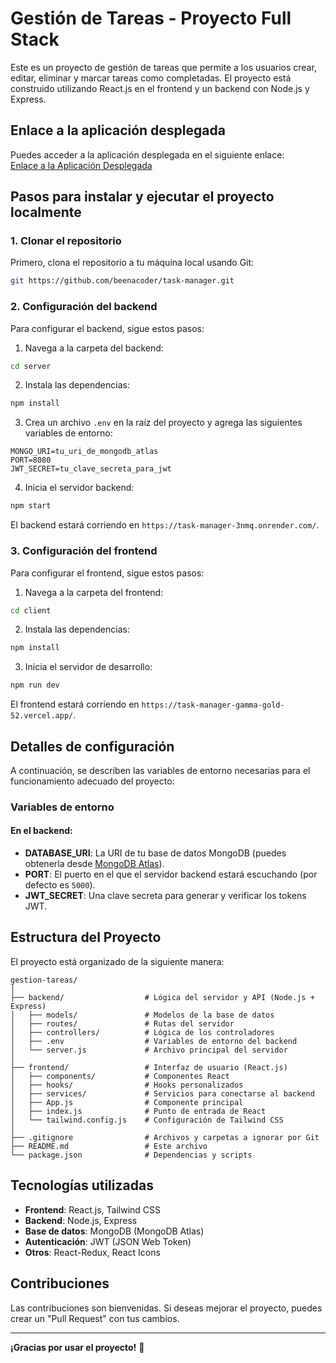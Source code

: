 
# Gestión de Tareas - Proyecto Full Stack

Este es un proyecto de gestión de tareas que permite a los usuarios crear, editar, eliminar y marcar tareas como completadas. El proyecto está construido utilizando React.js en el frontend y un backend con Node.js y Express.

## Enlace a la aplicación desplegada

Puedes acceder a la aplicación desplegada en el siguiente enlace:  
[Enlace a la Aplicación Desplegada](https://task-manager-gamma-gold-52.vercel.app/)

## Pasos para instalar y ejecutar el proyecto localmente

### 1. Clonar el repositorio

Primero, clona el repositorio a tu máquina local usando Git:

```bash
git https://github.com/beenacoder/task-manager.git
```

### 2. Configuración del backend

Para configurar el backend, sigue estos pasos:

1. Navega a la carpeta del backend:

```bash
cd server
```

2. Instala las dependencias:

```bash
npm install
```

3. Crea un archivo `.env` en la raíz del proyecto y agrega las siguientes variables de entorno:

```env
MONGO_URI=tu_uri_de_mongodb_atlas
PORT=8080
JWT_SECRET=tu_clave_secreta_para_jwt
```

4. Inicia el servidor backend:

```bash
npm start
```

El backend estará corriendo en `https://task-manager-3nmq.onrender.com/`.

### 3. Configuración del frontend

Para configurar el frontend, sigue estos pasos:

1. Navega a la carpeta del frontend:

```bash
cd client
```

2. Instala las dependencias:

```bash
npm install
```

3. Inicia el servidor de desarrollo:

```bash
npm run dev
```

El frontend estará corriendo en `https://task-manager-gamma-gold-52.vercel.app/`.

## Detalles de configuración

A continuación, se describen las variables de entorno necesarias para el funcionamiento adecuado del proyecto:

### Variables de entorno

#### En el backend:

- **DATABASE_URI**: La URI de tu base de datos MongoDB (puedes obtenerla desde [MongoDB Atlas](https://www.mongodb.com/cloud/atlas)).
- **PORT**: El puerto en el que el servidor backend estará escuchando (por defecto es `5000`).
- **JWT_SECRET**: Una clave secreta para generar y verificar los tokens JWT.


## Estructura del Proyecto

El proyecto está organizado de la siguiente manera:

```
gestion-tareas/
│
├── backend/                  # Lógica del servidor y API (Node.js + Express)
│   ├── models/               # Modelos de la base de datos
│   ├── routes/               # Rutas del servidor
│   ├── controllers/          # Lógica de los controladores
│   ├── .env                  # Variables de entorno del backend
│   └── server.js             # Archivo principal del servidor
│
├── frontend/                 # Interfaz de usuario (React.js)
│   ├── components/           # Componentes React
│   ├── hooks/                # Hooks personalizados
│   ├── services/             # Servicios para conectarse al backend
│   ├── App.js                # Componente principal
│   ├── index.js              # Punto de entrada de React
│   └── tailwind.config.js    # Configuración de Tailwind CSS
│
├── .gitignore                # Archivos y carpetas a ignorar por Git
├── README.md                 # Este archivo
└── package.json              # Dependencias y scripts
```

## Tecnologías utilizadas

- **Frontend**: React.js, Tailwind CSS
- **Backend**: Node.js, Express
- **Base de datos**: MongoDB (MongoDB Atlas)
- **Autenticación**: JWT (JSON Web Token)
- **Otros**: React-Redux, React Icons

## Contribuciones

Las contribuciones son bienvenidas. Si deseas mejorar el proyecto, puedes crear un "Pull Request" con tus cambios.

---

**¡Gracias por usar el proyecto!** 🚀
